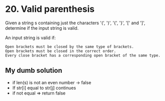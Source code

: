 # 20. Valid parenthesis

Given a string s containing just the characters '(', ')', '{', '}', '[' and ']', determine if the input string is valid.

An input string is valid if:

    Open brackets must be closed by the same type of brackets.
    Open brackets must be closed in the correct order.
    Every close bracket has a corresponding open bracket of the same type.

## My dumb solution
* if len(s) is not an even number -> false 
* If str[i] equal to str[j] continues
* if not equal => return false